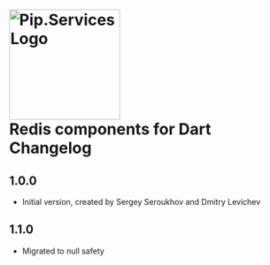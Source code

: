 # <img src="https://uploads-ssl.webflow.com/5ea5d3315186cf5ec60c3ee4/5edf1c94ce4c859f2b188094_logo.svg" alt="Pip.Services Logo" width="200"> <br/> Redis components for Dart Changelog

## 1.0.0

- Initial version, created by Sergey Seroukhov and Dmitry Levichev

## 1.1.0

- Migrated to null safety
